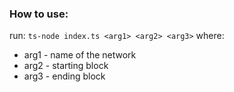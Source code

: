 ### How to use:

run: `ts-node index.ts <arg1> <arg2> <arg3>`
where:

* arg1 - name of the network
* arg2 - starting block
* arg3 - ending block